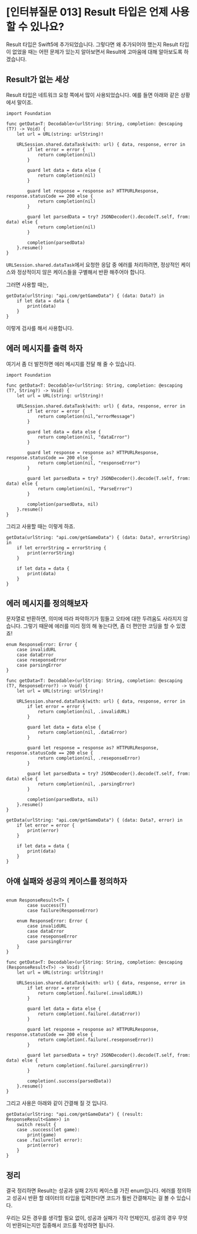 # [인터뷰질문 013] Result 타입은 언제 사용할 수 있나요?

Result 타입은 Swift5에 추가되었습니다. 그렇다면 왜 추가되어야 했는지 Result 타입이 없었을 때는 어떤 문제가 있는지 알아보면서 Result에 고마움에 대해 알아보도록 하겠습니다.

## Result가 없는 세상
Result 타입은 네트워크 요청 쪽에서 많이 사용되었습니다. 예를 들면 아래와 같은 상황에서 말이죠.
```
import Foundation

func getData<T: Decodable>(urlString: String, completion: @escaping (T?) -> Void) {
    let url = URL(string: urlString)!

    URLSession.shared.dataTask(with: url) { data, response, error in
        if let error = error {
            return completion(nil)
        }

        guard let data = data else {
            return completion(nil)
        }

        guard let response = response as? HTTPURLResponse, response.statusCode == 200 else {
            return completion(nil)
        }

        guard let parsedData = try? JSONDecoder().decode(T.self, from: data) else {
            return completion(nil)
        }

        completion(parsedData)
    }.resume()
}
```
`URLSession.shared.dataTask`에서 요청한 응답 중 에러를 처리하려면, 정상적인 케이스와 정상적이지 않은 케이스들을 구별해서 반환 해주어야 합니다.

그러면 사용할 때는,
```
getData(urlString: "api.com/getGameData") { (data: Data?) in
    if let data = data {
        print(data)
    }
}
```
이렇게 검사를 해서 사용합니다.

## 에러 메시지를 출력 하자
여기서 좀 더 발전하면 에러 메시지를 전달 해 줄 수 있습니다.

```
import Foundation

func getData<T: Decodable>(urlString: String, completion: @escaping (T?, String?) -> Void) {
    let url = URL(string: urlString)!

    URLSession.shared.dataTask(with: url) { data, response, error in
        if let error = error {
            return completion(nil,"errorMessage")
        }

        guard let data = data else {
            return completion(nil, "dataError")
        }

        guard let response = response as? HTTPURLResponse, response.statusCode == 200 else {
            return completion(nil, "responseError")
        }

        guard let parsedData = try? JSONDecoder().decode(T.self, from: data) else {
            return completion(nil, "ParseError")
        }

        completion(parsedData, nil)
    }.resume()
}
```
그리고 사용할 때는 이렇게 하죠.
```
getData(urlString: "api.com/getGameData") { (data: Data?, errorString) in
    if let errorString = errorString {
        print(errorString)
    }

    if let data = data {
        print(data)
    }
}
```

## 에러 메시지를 정의해보자
문자열로 반환하면, 의미에 따라 파악하기가 힘들고 오타에 대한 두려움도 사라지지 않습니다. 그렇기 때문에 에러를 미리 정의 해 놓는다면, 좀 더 편안한 코딩을 할 수 있겠죠!

```
enum ResponseError: Error {
    case invalidURL
    case dataError
    case reseponseError
    case parsingError
}

func getData<T: Decodable>(urlString: String, completion: @escaping (T?, ResponseError?) -> Void) {
    let url = URL(string: urlString)!

    URLSession.shared.dataTask(with: url) { data, response, error in
        if let error = error {
            return completion(nil, .invalidURL)
        }

        guard let data = data else {
            return completion(nil, .dataError)
        }

        guard let response = response as? HTTPURLResponse, response.statusCode == 200 else {
            return completion(nil, .reseponseError)
        }

        guard let parsedData = try? JSONDecoder().decode(T.self, from: data) else {
            return completion(nil, .parsingError)
        }

        completion(parsedData, nil)
    }.resume()
}
```

```
getData(urlString: "api.com/getGameData") { (data: Data?, error) in
    if let error = error {
        print(error)
    }

    if let data = data {
        print(data)
    }
}
```

## 아얘 실패와 성공의 케이스를 정의하자
```

enum ResponseResult<T> {
        case success(T)
        case failure(ResponseError)

    enum ResponseError: Error {
        case invalidURL
        case dataError
        case reseponseError
        case parsingError
    }
}

func getData<T: Decodable>(urlString: String, completion: @escaping (ResponseResult<T>) -> Void) {
    let url = URL(string: urlString)!

    URLSession.shared.dataTask(with: url) { data, response, error in
        if let error = error {
            return completion(.failure(.invalidURL))
        }

        guard let data = data else {
            return completion(.failure(.dataError))
        }

        guard let response = response as? HTTPURLResponse, response.statusCode == 200 else {
            return completion(.failure(.reseponseError))
        }

        guard let parsedData = try? JSONDecoder().decode(T.self, from: data) else {
            return completion(.failure(.parsingError))
        }

        completion(.success(parsedData))
    }.resume()
}
```
그리고 사용은 아래와 같이 간결해 질 것 입니다.

```
getData(urlString: "api.com/getGameData") { (result: ResponseResult<Game>) in
    switch result {
    case .success(let game):
        print(game)
    case .failure(let error):
        print(error)
    }
}
```

## 정리
결국 정리하면 Result는 성공과 실패 2가지 케이스를 가진 enum입니다. 에러를 정의하고 성공시 반환 할 데이터의 타입을 입력한다면 코드가 훨씬 간결해지는 걸 볼 수 있습니다.

우리는 모든 경우를 생각할 필요 없이, 성공과 실패가 각각 언제인지, 성공의 경우 무엇이 반환되는지만 집중해서 코드를 작성하면 됩니다.
